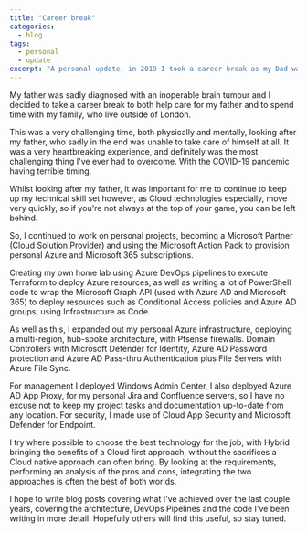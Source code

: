 ```yaml
---
title: "Career break"
categories:
  - blog
tags:
  - personal
  - update
excerpt: "A personal update, in 2019 I took a career break as my Dad was sadly diagnosed with cancer..."
---
```


My father was sadly diagnosed with an inoperable brain tumour and I decided to take a career break to both help care for my father and to spend time with my family, who live outside of London.

This was a very challenging time, both physically and mentally, looking after my father, who sadly in the end was unable to take care of himself at all. It was a very heartbreaking experience, and definitely was the most challenging thing I've ever had to overcome. With the COVID-19 pandemic having terrible timing.

Whilst looking after my father, it was important for me to continue to keep up my technical skill set however, as Cloud technologies especially, move very quickly, so if you're not always at the top of your game, you can be left behind.

So, I continued to work on personal projects, becoming a Microsoft Partner (Cloud Solution Provider) and using the Microsoft Action Pack to provision personal Azure and Microsoft 365 subscriptions.

Creating my own home lab using Azure DevOps pipelines to execute Terraform to deploy Azure resources, as well as writing a lot of PowerShell code to wrap the Microsoft Graph API (used with Azure AD and Microsoft 365) to deploy resources such as Conditional Access policies and Azure AD groups, using Infrastructure as Code.

As well as this, I expanded out my personal Azure infrastructure, deploying a multi-region, hub-spoke architecture, with Pfsense firewalls. Domain Controllers with Microsoft Defender for Identity, Azure AD Password protection and Azure AD Pass-thru Authentication plus File Servers with Azure File Sync.

For management I deployed Windows Admin Center, I also deployed Azure AD App Proxy, for my personal Jira and Confluence servers, so I have no excuse not to keep my project tasks and documentation up-to-date from any location. For security, I made use of Cloud App Security and Microsoft Defender for Endpoint.

I try where possible to choose the best technology for the job, with Hybrid bringing the benefits of a Cloud first approach, without the sacrifices a Cloud native approach can often bring. By looking at the requirements, performing an analysis of the pros and cons, integrating the two approaches is often the best of both worlds.

I hope to write blog posts covering what I've achieved over the last couple years, covering the architecture, DevOps Pipelines and the code I've been writing in more detail. Hopefully others will find this useful, so stay tuned.

[linkedin-profile]: https://www.linkedin.com/in/wesleytrust/
[github-profile]:   https://www.github.com/wesley-trust